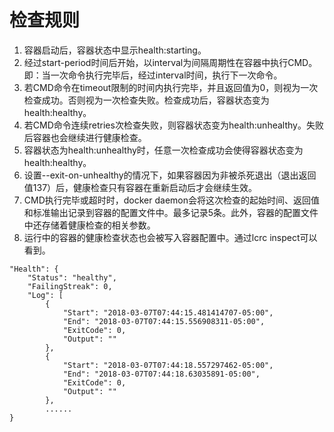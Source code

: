 # 检查规则<a name="ZH-CN_TOPIC_0184808139"></a>

1.  容器启动后，容器状态中显示health:starting。
2.  经过start-period时间后开始，以interval为间隔周期性在容器中执行CMD。即：当一次命令执行完毕后，经过interval时间，执行下一次命令。
3.  若CMD命令在timeout限制的时间内执行完毕，并且返回值为0，则视为一次检查成功。否则视为一次检查失败。检查成功后，容器状态变为health:healthy。
4.  若CMD命令连续retries次检查失败，则容器状态变为health:unhealthy。失败后容器也会继续进行健康检查。
5.  容器状态为health:unhealthy时，任意一次检查成功会使得容器状态变为health:healthy。
6.  设置--exit-on-unhealthy的情况下，如果容器因为非被杀死退出（退出返回值137）后，健康检查只有容器在重新启动后才会继续生效。
7.  CMD执行完毕或超时时，docker daemon会将这次检查的起始时间、返回值和标准输出记录到容器的配置文件中。最多记录5条。此外，容器的配置文件中还存储着健康检查的相关参数。
8.  运行中的容器的健康检查状态也会被写入容器配置中。通过lcrc inspect可以看到。

```
"Health": {
    "Status": "healthy",
    "FailingStreak": 0,
    "Log": [
        {
            "Start": "2018-03-07T07:44:15.481414707-05:00",
            "End": "2018-03-07T07:44:15.556908311-05:00",
            "ExitCode": 0,
            "Output": ""
        },
        {
            "Start": "2018-03-07T07:44:18.557297462-05:00",
            "End": "2018-03-07T07:44:18.63035891-05:00",
            "ExitCode": 0,
            "Output": ""
        },
        ......
}
```

